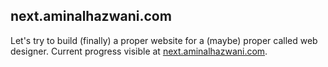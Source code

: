 ## next.aminalhazwani.com

Let's try to build (finally) a proper website for a (maybe) proper called web designer. Current progress visible at [next.aminalhazwani.com](http://next.aminalhazwani.com/).